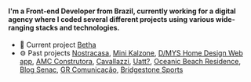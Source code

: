 #### I'm a Front-end Developer from Brazil, currently working for a digital agency where I coded several different projects using various wide-ranging stacks and technologies.

-   🔭 Current project [Betha](https://site.betha.tiki.com.br/)
-   ⚙️ Past projects [Nostracasa](https://nostracasaconstrutora.com.br/), [Mini Kalzone](https://minikalzone.com.br/), [D/MYS Home Design Web app](https://www.dimasconstrucoes.com.br/dmys/), [AMC Construtora](https://www.amcconstrutora.com.br/), [Cavallazzi](https://advempresarial.com.br/), [Uatt?](https://www.uatt.com.br/), [Oceanic Beach Residence](https://oceanicresidence.com.br/), [Blog Senac](https://blog.sc.senac.br/), [GR Comunicação](https://www.grcomunicacao.com.br/), [Bridgestone Sports](https://bridgestonesports.bridgestone.com.br/)
